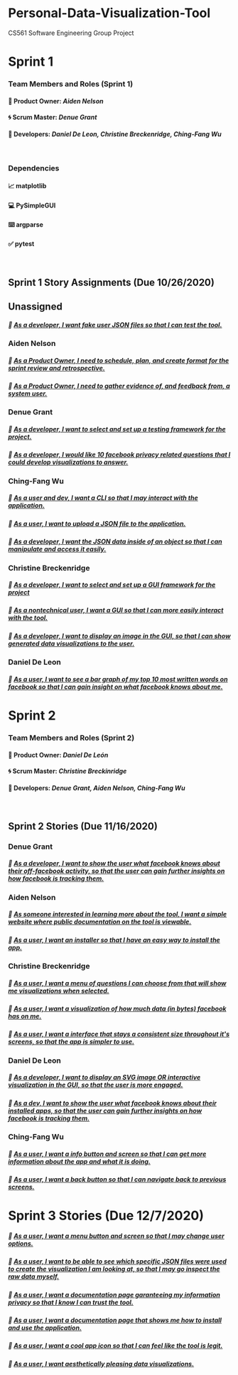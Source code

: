 # Personal-Data-Visualization-Tool
CS561 Software Engineering Group Project

# Sprint 1

### Team Members and Roles (Sprint 1)
#### :dog: Product Owner: *Aiden Nelson*
#### :cyclone: Scrum Master: *Denue Grant*
#### :hammer: Developers: *Daniel De Leon, Christine Breckenridge, Ching-Fang Wu*
<br/>

### Dependencies
#### 📈 matplotlib
#### 💻 PySimpleGUI
#### ⌨️ argparse
#### ✅ pytest
</br>

## Sprint 1 Story Assignments (Due 10/26/2020)

## Unassigned 

##### :closed_book: [As a developer, I want fake user JSON files so that I can test the tool.](https://github.com/Aidenjn/Personal-Data-Visualization-Tool/milestone/6)

### Aiden Nelson

##### :closed_book: [As a Product Owner, I need to schedule, plan, and create format for the sprint review and retrospective.](https://github.com/Aidenjn/Personal-Data-Visualization-Tool/milestone/27)

##### :closed_book: [As a Product Owner, I need to gather evidence of, and feedback from, a system user.](https://github.com/Aidenjn/Personal-Data-Visualization-Tool/milestone/28)


### Denue Grant

##### :closed_book: [As a developer, I want to select and set up a testing framework for the project.](https://github.com/Aidenjn/Personal-Data-Visualization-Tool/milestone/22)

##### :closed_book: [As a developer, I would like 10 facebook privacy related questions that I could develop visualizations to answer.](https://github.com/Aidenjn/Personal-Data-Visualization-Tool/milestone/24)


### Ching-Fang Wu

##### :closed_book: [As a user and dev, I want a CLI so that I may interact with the application.](https://github.com/Aidenjn/Personal-Data-Visualization-Tool/milestone/12)

##### :closed_book: [As a user, I want to upload a JSON file to the application.](https://github.com/Aidenjn/Personal-Data-Visualization-Tool/milestone/4)

##### :closed_book: [As a developer, I want the JSON data inside of an object so that I can manipulate and access it easily.](https://github.com/Aidenjn/Personal-Data-Visualization-Tool/milestone/5)


### Christine Breckenridge

##### :closed_book: [As a developer, I want to select and set up a GUI framework for the project](https://github.com/Aidenjn/Personal-Data-Visualization-Tool/milestone/23)

##### :closed_book: [As a nontechnical user, I want a GUI so that I can more easily interact with the tool.](https://github.com/Aidenjn/Personal-Data-Visualization-Tool/milestone/11)

##### :closed_book: [As a developer, I want to display an image in the GUI, so that I can show generated data visualizations to the user.](https://github.com/Aidenjn/Personal-Data-Visualization-Tool/milestone/21)


### Daniel De Leon

##### :closed_book: [As a user, I want to see a bar graph of my top 10 most written words on facebook so that I can gain insight on what facebook knows about me.](https://github.com/Aidenjn/Personal-Data-Visualization-Tool/milestone/14)

# Sprint 2

### Team Members and Roles (Sprint 2)
#### :dog: Product Owner: *Daniel De León*
#### :cyclone: Scrum Master: *Christine Breckinridge*
#### :hammer: Developers: *Denue Grant, Aiden Nelson, Ching-Fang Wu*
<br/>

## Sprint 2 Stories (Due 11/16/2020)

### Denue Grant

##### :closed_book: [As a developer, I want to show the user what facebook knows about their off-facebook activity, so that the user can gain further insights on how facebook is tracking them.](https://github.com/Aidenjn/Personal-Data-Visualization-Tool/milestone/17)

### Aiden Nelson

##### :closed_book: [As someone interested in learning more about the tool, I want a simple website where public documentation on the tool is viewable.](https://github.com/Aidenjn/Personal-Data-Visualization-Tool/milestone/15)

##### :closed_book: [As a user, I want an installer so that I have an easy way to install the app.](https://github.com/Aidenjn/Personal-Data-Visualization-Tool/milestone/7)

### Christine Breckenridge

##### :closed_book: [As a user, I want a menu of questions I can choose from that will show me visualizations when selected.](https://github.com/Aidenjn/Personal-Data-Visualization-Tool/milestone/20)

##### :closed_book: [As a user, I want a visualization of how much data (in bytes) facebook has on me.](https://github.com/Aidenjn/Personal-Data-Visualization-Tool/milestone/19)

##### :closed_book: [As a user, I want a interface that stays a consistent size throughout it's screens, so that the app is simpler to use.](https://github.com/Aidenjn/Personal-Data-Visualization-Tool/milestone/31)

### Daniel De Leon

##### :closed_book: [As a developer, I want to display an SVG image OR interactive visualization in the GUI, so that the user is more engaged.](https://github.com/Aidenjn/Personal-Data-Visualization-Tool/milestone/25)

##### :closed_book: [As a dev, I want to show the user what facebook knows about their installed apps, so that the user can gain further insights on how facebook is tracking them.](https://github.com/Aidenjn/Personal-Data-Visualization-Tool/milestone/16)


### Ching-Fang Wu

##### :closed_book: [As a user, I want a info button and screen so that I can get more information about the app and what it is doing.](https://github.com/Aidenjn/Personal-Data-Visualization-Tool/milestone/32)

##### :closed_book: [As a user, I want a back button so that I can navigate back to previous screens.](https://github.com/Aidenjn/Personal-Data-Visualization-Tool/milestone/33)


# Sprint 3 Stories (Due 12/7/2020)

##### :closed_book: [As a user, I want a menu button and screen so that I may change user options.](https://github.com/Aidenjn/Personal-Data-Visualization-Tool/milestone/)

##### :closed_book: [As a user, I want to be able to see which specific JSON files were used to create the visualization I am looking at, so that I may go inspect the raw data myself.](https://github.com/Aidenjn/Personal-Data-Visualization-Tool/milestone/18)

##### :closed_book: [As a user, I want a documentation page garanteeing my information privacy so that I know I can trust the tool.](https://github.com/Aidenjn/Personal-Data-Visualization-Tool/milestone/9)

##### :closed_book: [As a user, I want a documentation page that shows me how to install and use the application.](https://github.com/Aidenjn/Personal-Data-Visualization-Tool/milestone/10)

##### :closed_book: [As a user, I want a cool app icon so that I can feel like the tool is legit.](https://github.com/Aidenjn/Personal-Data-Visualization-Tool/milestone/8)

##### :closed_book: [As a user, I want aesthetically pleasing data visualizations.](https://github.com/Aidenjn/Personal-Data-Visualization-Tool/milestone/26)

